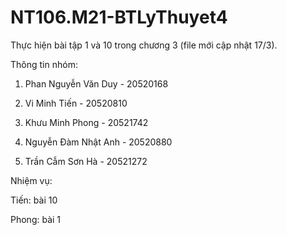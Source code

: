 # NT106.M21-BTLyThuyet4
Thực hiện bài tập 1 và 10 trong chương 3 (file mới cập nhật 17/3).

Thông tin nhóm:

1. Phan Nguyễn Văn Duy - 20520168

2. Vi Minh Tiến - 20520810

3. Khưu Minh Phong - 20521742

4. Nguyễn Đàm Nhật Anh - 20520880

5. Trần Cẫm Sơn Hà - 20521272

Nhiệm vụ:

Tiến: bài 10

Phong: bài 1
